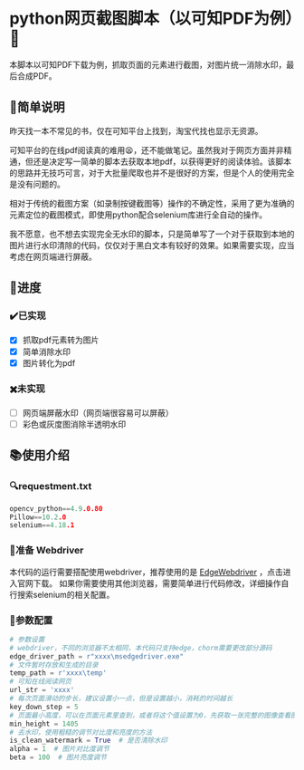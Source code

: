 # python网页截图脚本（以可知PDF为例）📓

本脚本以可知PDF下载为例，抓取页面的元素进行截图，对图片统一消除水印，最后合成PDF。

## 📖简单说明

昨天找一本不常见的书，仅在可知平台上找到，淘宝代找也显示无资源。

可知平台的在线pdf阅读真的难用😫，还不能做笔记。虽然我对于网页方面并非精通，但还是决定写一简单的脚本去获取本地pdf，以获得更好的阅读体验。该脚本的思路并无技巧可言，对于大批量爬取也并不是很好的方案，但是个人的使用完全是没有问题的。

相对于传统的截图方案（如录制按键截图等）操作的不确定性，采用了更为准确的元素定位的截图模式，即使用python配合selenium库进行全自动的操作。

我不愿意，也不想去实现完全无水印的脚本，只是简单写了一个对于获取到本地的图片进行水印清除的代码，仅仅对于黑白文本有较好的效果。如果需要实现，应当考虑在网页端进行屏蔽。

## 🚀进度

### ✔️已实现

- [x] 抓取pdf元素转为图片
- [x] 简单消除水印
- [x] 图片转化为pdf

### ✖️未实现

- [ ] 网页端屏蔽水印（网页端很容易可以屏蔽）
- [ ] 彩色或灰度图消除半透明水印

## 📚使用介绍

### 🔍requestment.txt

```c
opencv_python==4.9.0.80
Pillow==10.2.0
selenium==4.18.1
```

### 🔨准备 Webdriver

本代码的运行需要搭配使用webdriver，推荐使用的是 [EdgeWebdriver](https://developer.microsoft.com/en-us/microsoft-edge/tools/webdriver/?form=MA13LH) ，点击进入官网下载。
如果你需要使用其他浏览器，需要简单进行代码修改，详细操作自行搜索selenium的相关配置。

### 🔧参数配置

```python
# 参数设置
# webdriver，不同的浏览器不太相同，本代码只支持edge，chorm需要更改部分源码
edge_driver_path = r"xxxx\msedgedriver.exe"
# 文件暂时存放和生成的目录
temp_path = r'xxxx\temp'
# 可知在线阅读网页
url_str = 'xxxx'
# 每次页面滑动的步长，建议设置小一点，但是设置越小，消耗的时间越长
key_down_step = 5
# 页面最小高度，可以在页面元素里查到，或者将这个值设置为0，先获取一张完整的图像查看图片的高
min_height = 1405
# 去水印，使用粗糙的调节对比度和亮度的方法
is_clean_watermark = True  # 是否清除水印
alpha = 1  # 图片对比度调节
beta = 100  # 图片亮度调节
```
